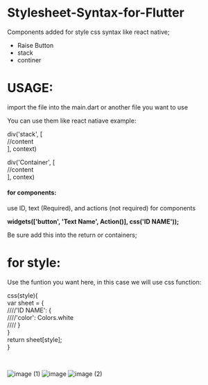 # Stylesheet-Syntax-for-Flutter

Components added for style css syntax like react native;

<ul>
  <li>Raise Button</li>
  <li>stack</li>
  <li>continer</li>
</ul>

<h1>USAGE: </h1>

import the file into the main.dart or another file you want to use

You can use them like react natiave example: 

div('stack', [<br>
  //content<br>
], context)<br>

div('Container', [<br>
  //content<br>
], contex)<br>

<h4>for components:</h4>
use ID, text (Required), and actions (not required) for components 

<b>widgets(['button', 'Text Name', Action()], css('ID NAME'));</b>

Be sure add this into the return or containers;

<h1>for style:</h1>

Use the funtion you want here, in this case we will use css function:

css(style){<br>
  var sheet = {<br>
    ////'ID NAME': {<br>
      ////'color': Colors.white <br>
   //// }<br>
  }<br>
  return sheet[style];<br>
}

<br>

![image (1)](https://user-images.githubusercontent.com/9676420/56097538-9e5c6600-5ec3-11e9-801d-c8b6826a035c.png)
![image](https://user-images.githubusercontent.com/9676420/56097531-88e73c00-5ec3-11e9-96a4-97038eea68ea.png)
![image (2)](https://user-images.githubusercontent.com/9676420/56097539-a0262980-5ec3-11e9-99d6-2ecf790bb817.png)

